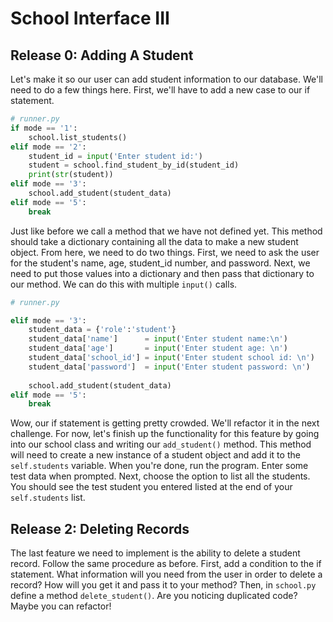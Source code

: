 # School Interface III

## Release 0: Adding A Student 

Let's make it so our user can add student information to our database. We'll need to do a few things here. First, we'll have to add a new case to our if statement. 

```Python
# runner.py
if mode == '1':
    school.list_students()
elif mode == '2':
    student_id = input('Enter student id:')
    student = school.find_student_by_id(student_id)
    print(str(student))
elif mode == '3':  
    school.add_student(student_data)
elif mode == '5':
    break  
```

Just like before we call a method that we have not defined yet. This method should take a dictionary containing all the data to make a new student object. From here, we need to do two things. First, we need to ask the user for the student's name, age, student_id number, and password. Next, we need to put those values into a dictionary and then pass that dictionary to our method. We can do this with multiple `input()` calls. 

```Python
# runner.py

elif mode == '3':
    student_data = {'role':'student'}
    student_data['name']      = input('Enter student name:\n')
    student_data['age']       = input('Enter student age: \n')
    student_data['school_id'] = input('Enter student school id: \n')
    student_data['password']  = input('Enter student password: \n')
  
    school.add_student(student_data)
elif mode == '5':
    break
```
Wow, our if statement is getting pretty crowded. We'll refactor it in the next challenge. For now, let's finish up the functionality for this feature by going into our school class and writing our `add_student()` method. This method will need to create a new instance of a student object and add it to the `self.students` variable. When you're done, run the program. Enter some test data when prompted. Next, choose the option to list all the students. You should see the test student you entered listed at the end of your `self.students` list.


## Release 2: Deleting Records  

The last feature we need to implement is the ability to delete a student record. Follow the same procedure as before. First, add a condition to the if statement. What information will you need from the user in order to delete a record? How will you get it and pass it to your method? Then, in `school.py` define a method `delete_student()`. Are you noticing duplicated code? Maybe you can refactor!
